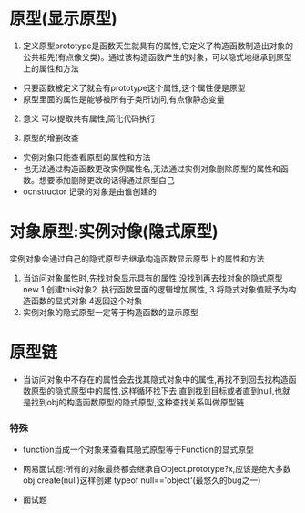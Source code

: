 # 原型(显示原型)
1. 定义原型prototype是函数天生就具有的属性,它定义了构造函数制造出对象的公共祖先(有点像父类)。通过该构造函数产生的对象，可以隐式地继承到原型上的属性和方法
- 只要函数被定义了就会有prototype这个属性,这个属性便是原型
- 原型里面的属性是能够被所有子类所访问,有点像静态变量

2. 意义
可以提取共有属性,简化代码执行

3. 原型的增删改查
- 实例对象只能查看原型的属性和方法
- 也无法通过构造函数更改实例属性名,无法通过实例对象删除原型的属性和函数。想要添加删除更改的话得通过原型自己
- ocnstructor 记录的对象是由谁创建的

# 对象原型:实例对像(隐式原型)
实例对象会通过自己的隐式原型去继承构造函数显示原型上的属性和方法
1. 当访问对象属性时,先找对象显示具有的属性,没找到再去找对象的隐式原型
new 1.创建this对象2. 执行函数里面的逻辑增加属性, 3.将隐式对象值赋予为构造函数的显式对象 4返回这个对象
 2. 实例对象的隐式原型一定等于构造函数的显示原型

# 原型链
- 当访问对象中不存在的属性会去找其隐式对象中的属性,再找不到回去找构造函数原型的隐式原型中的属性,这样循环找下去,直到找到目标或者直到null,也就是找到obj的构造函数原型的隐式原型,这种查找关系叫做原型链


### 特殊
- function当成一个对象来查看其隐式原型等于Function的显式原型

- 网易面试题:所有的对象最终都会继承自Object.prototype?x,应该是绝大多数
 obj.create(null)这样创建
 typeof null=='object'(最悠久的bug之一)

- 面试题

